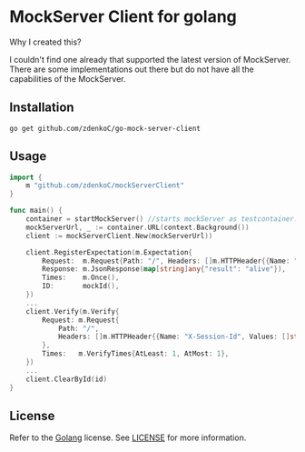 # MockServer Client for golang
Why I created this?  

I couldn't find one already that supported the latest version of MockServer. There are some implementations out there but do not have all the capabilities of the MockServer.

## Installation
```shell
go get github.com/zdenkoC/go-mock-server-client
```

## Usage
```go
import {
    m "github.com/zdenkoC/mockServerClient"
}

func main() {
    container = startMockServer() //starts mockServer as testcontainer. Not shown here
    mockServerUrl, _ := container.URL(context.Background())
    client := mockServerClient.New(mockServerUrl))

    client.RegisterExpectation(m.Expectation{
        Request:  m.Request{Path: "/", Headers: []m.HTTPHeader{{Name: "X-Session-Id", Values: []string{ctx.HttpSessionId}}}},
        Response: m.JsonResponse(map[string]any{"result": "alive"}),
        Times:    m.Once(),
        ID:       mockId(),
    })
    ...
    client.Verify(m.Verify{
        Request: m.Request{
			Path: "/", 
			Headers: []m.HTTPHeader{{Name: "X-Session-Id", Values: []string{ctx.HttpSessionId}}}, 
		},
        Times:   m.VerifyTimes{AtLeast: 1, AtMost: 1},
    })
    ...
    client.ClearById(id)
}
```

## License
Refer to the [Golang](https://github.com/golang/go/blob/master/LICENSE) license. See [LICENSE](LICENSE) for more information.